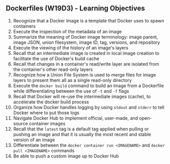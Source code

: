 ## Dockerfiles (W19D3) - Learning Objectives
1. Recognize that a Docker image is a template that Docker uses to spawn containers
2. Execute the inspection of the metadata of an image
3. Summarize the meaning of Docker image terminology: image parent, image JSON, union filesystem, image ID, tag, versions, and repository
4. Execute the viewing of the history of an image's layers
5. Recall that an intermediate image is created in local image creation to facilitate the use of Docker's build cache
6. Recall that changes in a container's read/write layer are isolated from the container's other read-only layers
7. Recognize how a Union File System is used to merge files for image layers to present them all as a single read-only directory
8. Execute the `docker build` command to build an image from a Dockerfile while differentiating between the use of `-t` and `-f` flags
9. Recall that Docker will re-use the intermediate images (cache), to accelerate the docker build process
10. Organize how Docker handles logging by using `stdout` and `stderr` to tell Docker where to put those logs
11. Navigate Docker Hub to implement official, user-made, and open-source container images
12. Recall that the `latest` tag is a default tag applied when pulling or pushing an image and that it is usually the most recent and stable version of an image
13. Differentiate between the `docker container run <IMAGENAME>` and `docker pull <IMAGENAME>` commands
14. Be able to push a custom image up to Docker Hub
